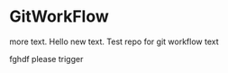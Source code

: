 GitWorkFlow
===========

more text. Hello new text. Test repo for git workflow
 text
 
 fghdf
please trigger
